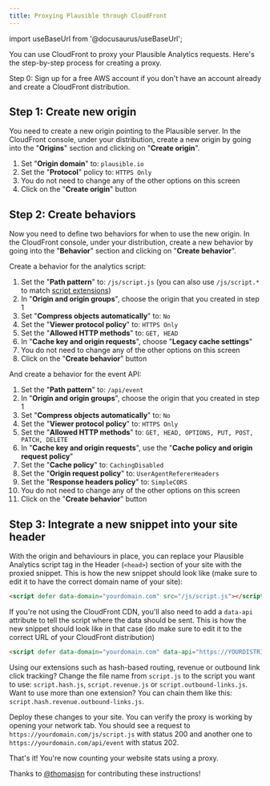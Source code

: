 ```yaml
---
title: Proxying Plausible through CloudFront
---
```


import useBaseUrl from '@docusaurus/useBaseUrl';

You can use CloudFront to proxy your Plausible Analytics requests. Here's the step-by-step process for creating a proxy.

Step 0: Sign up for a free AWS account if you don't have an account already and create a CloudFront distribution. 

## Step 1: Create new origin

You need to create a new origin pointing to the Plausible server. In the CloudFront console, under your distribution, create a new origin by going into the "**Origins**" section and clicking on "**Create origin**".

1. Set "**Origin domain**" to: `plausible.io`
2. Set the "**Protocol**" policy to: `HTTPS Only`
3. You do not need to change any of the other options on this screen
4. Click on the "**Create origin**" button 

## Step 2: Create behaviors

Now you need to define two behaviors for when to use the new origin. In the CloudFront console, under your distribution, create a new behavior by going into the "**Behavior**" section and clicking on "**Create behavior**".

Create a behavior for the analytics script:

1. Set the "**Path pattern**" to: `/js/script.js` (you can also use `/js/script.*` to match [script extensions](https://plausible.io/docs/script-extensions))
2. In "**Origin and origin groups**", choose the origin that you created in step 1
3. Set "**Compress objects automatically**" to: `No`
4. Set the "**Viewer protocol policy**" to: `HTTPS Only`
5. Set the "**Allowed HTTP methods**" to: `GET, HEAD`
6. In "**Cache key and origin requests**", choose "**Legacy cache settings**"
7. You do not need to change any of the other options on this screen
8. Click on the "**Create behavior**" button 

And create a behavior for the event API:

1. Set the "**Path pattern**" to: `/api/event`
2. In "**Origin and origin groups**", choose the origin that you created in step 1
3. Set "**Compress objects automatically**" to: `No`
4. Set the "**Viewer protocol policy**" to: `HTTPS Only`
5. Set the "**Allowed HTTP methods**" to: `GET, HEAD, OPTIONS, PUT, POST, PATCH, DELETE`
6. In "**Cache key and origin requests**", use the "**Cache policy and origin request policy**"
7. Set the "**Cache policy**" to: `CachingDisabled`
8. Set the "**Origin request policy**" to: `UserAgentRefererHeaders`
9. Set the "**Response headers policy**" to: `SimpleCORS`
10. You do not need to change any of the other options on this screen
11. Click on the "**Create behavior**" button 

## Step 3: Integrate a new snippet into your site header

With the origin and behaviours in place, you can replace your Plausible Analytics script tag in the Header (`<head>`) section of your site with the proxied snippet. This is how the new snippet should look like (make sure to edit it to have the correct domain name of your site):

```html
<script defer data-domain="yourdomain.com" src="/js/script.js"></script>
```

If you're not using the CloudFront CDN, you'll also need to add a `data-api` attribute to tell the script where the data should be sent. This is how the new snippet should look like in that case (do make sure to edit it to the correct URL of your CloudFront distribution)

```html
<script defer data-domain="yourdomain.com" data-api="https://YOURDISTRIBUTION.cloudfront.net/api/event" src="https://YOURDISTRIBUTION.cloudfront.net/js/script.js"></script>
```

Using our extensions such as hash-based routing, revenue or outbound link click tracking? Change the file name from `script.js` to the script you want to use: `script.hash.js`, `script.revenue.js` or `script.outbound-links.js`. Want to use more than one extension? You can chain them like this: `script.hash.revenue.outbound-links.js`.

Deploy these changes to your site. You can verify the proxy is working by opening your network tab. You should see a request to
`https://yourdomain.com/js/script.js` with status 200 and another one to `https://yourdomain.com/api/event` with status 202.

That's it! You're now counting your website stats using a proxy.

Thanks to [@thomasjsn](https://github.com/thomasjsn) for contributing these instructions!
